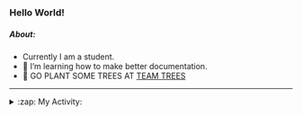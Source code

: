 ### Hello World!

##### About:
- Currently I am a student.
- 🌱 I’m learning how to make better documentation.
- 🌱 GO PLANT SOME TREES AT [TEAM TREES](https://teamtrees.org/)

---
<details>
  <summary>:zap: My Activity:</summary>
  
<!--START_SECTION:waka-->
![Code Time](http://img.shields.io/badge/Code%20Time-1%2C086%20hrs%2056%20mins-blue)

**I'm a Night 🦉** 

```text
🌞 Morning                1262 commits        ██░░░░░░░░░░░░░░░░░░░░░░░   09.08 % 
🌆 Daytime                4814 commits        █████████░░░░░░░░░░░░░░░░   34.63 % 
🌃 Evening                4057 commits        ███████░░░░░░░░░░░░░░░░░░   29.18 % 
🌙 Night                  3770 commits        ███████░░░░░░░░░░░░░░░░░░   27.12 % 
```
📅 **I'm Most Productive on Wednesday** 

```text
Monday                   2145 commits        ████░░░░░░░░░░░░░░░░░░░░░   15.43 % 
Tuesday                  1697 commits        ███░░░░░░░░░░░░░░░░░░░░░░   12.21 % 
Wednesday                3183 commits        ██████░░░░░░░░░░░░░░░░░░░   22.89 % 
Thursday                 1740 commits        ███░░░░░░░░░░░░░░░░░░░░░░   12.52 % 
Friday                   1376 commits        ██░░░░░░░░░░░░░░░░░░░░░░░   09.90 % 
Saturday                 1287 commits        ██░░░░░░░░░░░░░░░░░░░░░░░   09.26 % 
Sunday                   2475 commits        ████░░░░░░░░░░░░░░░░░░░░░   17.80 % 
```


📊 **This Week I Spent My Time On** 

```text
🔥 Editors: 
VS Code                  7 hrs 10 mins       █████████████████████████   100.00 % 

🐱‍💻 Projects: 
CSF22                    3 hrs 57 mins       ██████████████░░░░░░░░░░░   55.16 % 
quizeco                  1 hr 45 mins        ██████░░░░░░░░░░░░░░░░░░░   24.50 % 
technocean-frontend      1 hr 11 mins        ████░░░░░░░░░░░░░░░░░░░░░   16.58 % 
praise                   14 mins             █░░░░░░░░░░░░░░░░░░░░░░░░   03.44 % 
gdsc-next-weather-app    0 secs              ░░░░░░░░░░░░░░░░░░░░░░░░░   00.22 % 
```


 Last Updated on 05/04/2023 05:07:25 UTC
<!--END_SECTION:waka-->
</details>
